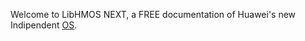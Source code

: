 Welcome to LibHMOS NEXT, a FREE documentation of Huawei's new Indipendent [OS](https://en.wikipedia.org/wiki/Operating_system).
